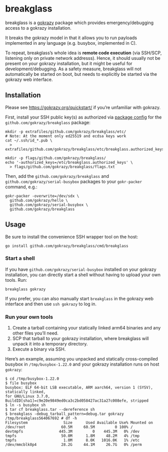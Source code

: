 # breakglass

breakglass is a [gokrazy](https://github.com/gokrazy/gokrazy) package
which provides emergency/debugging access to a gokrazy installation.

It breaks the gokrazy model in that it allows you to run payloads
implemented in any language (e.g. busybox, implemented in C).

To repeat, breakglass’s whole idea is **remote code execution** (via
SSH/SCP, listening only on private network addresss). Hence, it should
usually not be present on your gokrazy installation, but it might be
useful for development/debugging. As a safety measure, breakglass will
not automatically be started on boot, but needs to explicitly be
started via the gokrazy web interface.

## Installation

Please see https://gokrazy.org/quickstart/ if you’re unfamiliar with gokrazy.

First, install your SSH public key(s) as authorized via [package
config](https://gokrazy.org/userguide/package-config/) for the
`github.com/gokrazy/breakglass` package:

```
mkdir -p extrafiles/github.com/gokrazy/breakglass/etc/
# Note: At the moment only ed25519 and ecdsa keys work
cat ~/.ssh/id_*.pub \
  > extrafiles/github.com/gokrazy/breakglass/etc/breakglass.authorized_keys

mkdir -p flags/github.com/gokrazy/breakglass/
echo '-authorized_keys=/etc/breakglass.authorized_keys' \
  > flags/github.com/gokrazy/breakglass/flags.txt
```

Then, add the `github.com/gokrazy/breakglass` and
`github.com/gokrazy/serial-busybox` packages to your `gokr-packer` command,
e.g.:

```
gokr-packer -overwrite=/dev/sdx \
  github.com/gokrazy/hello \
  github.com/gokrazy/serial-busybox \
  github.com/gokrazy/breakglass
```

## Usage

Be sure to install the convenience SSH wrapper tool on the host:

```
go install github.com/gokrazy/breakglass/cmd/breakglass
```

### Start a shell

If you have `github.com/gokrazy/serial-busybox` installed on your gokrazy
installation, you can directly start a shell without having to upload your own
tools. Run:

```
breakglass gokrazy
```

If you prefer, you can also manually start `breakglass` in the gokrazy web
interface and then use `ssh gokrazy` to log in.

### Run your own tools

1. Create a tarball containing your statically linked arm64 binaries
   and any other files you’ll need.
2. SCP that tarball to your gokrazy installation, where breakglass
   will unpack it into a temporary directory.
3. Execute a binary via SSH.

Here’s an example, assuming you unpacked and statically cross-compiled
busybox in `/tmp/busybox-1.22.0` and your gokrazy installation runs on
host `gokrazy`:

```
$ cd /tmp/busybox-1.22.0
$ file busybox
busybox: ELF 64-bit LSB executable, ARM aarch64, version 1 (SYSV), statically linked,
for GNU/Linux 3.7.0, BuildID[sha1]=c9e20e9849ed0ca3c2bd058427ac31a27c008efe, stripped
$ ln -s busybox sh
$ tar cf breakglass.tar --dereference sh
$ breakglass -debug_tarball_pattern=debug.tar gokrazy
/tmp/breakglass564067692 # df -h
Filesystem                Size      Used Available Use% Mounted on
/dev/root                60.5M     60.5M         0 100% /
devtmpfs                445.3M         0    445.3M   0% /dev
tmpfs                    50.0M      1.8M     48.2M   4% /tmp
tmpfs                     1.0M      8.0K   1016.0K   1% /etc
/dev/mmcblk0p4           28.2G     44.1M     26.7G   0% /perm
```
